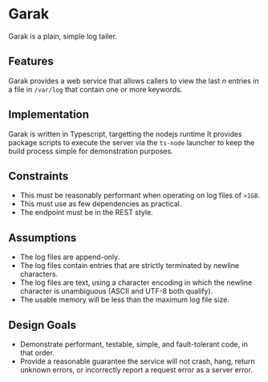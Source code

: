 # Garak

Garak is a plain, simple log tailer.

## Features

Garak provides a web service that allows callers to view the last _n_ entries in a file in `/var/log` that contain one or more keywords.

## Implementation

Garak is written in Typescript, targetting the nodejs runtime It provides package scripts to execute the server via the `ts-node` launcher to keep the build process simple for demonstration purposes.

## Constraints

- This must be reasonably performant when operating on log files of `>1GB`.
- This must use as few dependencies as practical.
- The endpoint must be in the REST style.

## Assumptions

- The log files are append-only.
- The log files contain entries that are strictly terminated by newline characters.
- The log files are text, using a character encoding in which the newline character is unambiguous (ASCII and UTF-8 both qualify).
- The usable memory will be less than the maximum log file size.

## Design Goals

- Demonstrate performant, testable, simple, and fault-tolerant code, in that order.
- Provide a reasonable guarantee the service will not crash, hang, return unknown errors, or incorrectly report a request error as a server error.
